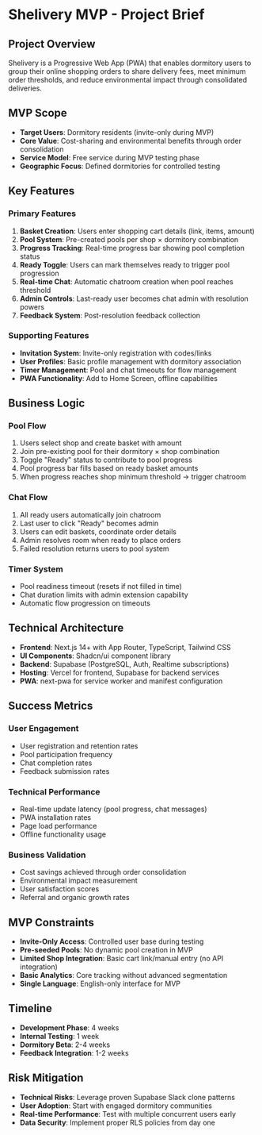 # Shelivery MVP - Project Brief

## Project Overview
Shelivery is a Progressive Web App (PWA) that enables dormitory users to group their online shopping orders to share delivery fees, meet minimum order thresholds, and reduce environmental impact through consolidated deliveries.

## MVP Scope
- **Target Users**: Dormitory residents (invite-only during MVP)
- **Core Value**: Cost-sharing and environmental benefits through order consolidation
- **Service Model**: Free service during MVP testing phase
- **Geographic Focus**: Defined dormitories for controlled testing

## Key Features
### Primary Features
1. **Basket Creation**: Users enter shopping cart details (link, items, amount)
2. **Pool System**: Pre-created pools per shop × dormitory combination
3. **Progress Tracking**: Real-time progress bar showing pool completion status
4. **Ready Toggle**: Users can mark themselves ready to trigger pool progression
5. **Real-time Chat**: Automatic chatroom creation when pool reaches threshold
6. **Admin Controls**: Last-ready user becomes chat admin with resolution powers
7. **Feedback System**: Post-resolution feedback collection

### Supporting Features
- **Invitation System**: Invite-only registration with codes/links
- **User Profiles**: Basic profile management with dormitory association
- **Timer Management**: Pool and chat timeouts for flow management
- **PWA Functionality**: Add to Home Screen, offline capabilities

## Business Logic
### Pool Flow
1. Users select shop and create basket with amount
2. Join pre-existing pool for their dormitory × shop combination
3. Toggle "Ready" status to contribute to pool progress
4. Pool progress bar fills based on ready basket amounts
5. When progress reaches shop minimum threshold → trigger chatroom

### Chat Flow
1. All ready users automatically join chatroom
2. Last user to click "Ready" becomes admin
3. Users can edit baskets, coordinate order details
4. Admin resolves room when ready to place orders
5. Failed resolution returns users to pool system

### Timer System
- Pool readiness timeout (resets if not filled in time)
- Chat duration limits with admin extension capability
- Automatic flow progression on timeouts

## Technical Architecture
- **Frontend**: Next.js 14+ with App Router, TypeScript, Tailwind CSS
- **UI Components**: Shadcn/ui component library
- **Backend**: Supabase (PostgreSQL, Auth, Realtime subscriptions)
- **Hosting**: Vercel for frontend, Supabase for backend services
- **PWA**: next-pwa for service worker and manifest configuration

## Success Metrics
### User Engagement
- User registration and retention rates
- Pool participation frequency
- Chat completion rates
- Feedback submission rates

### Technical Performance
- Real-time update latency (pool progress, chat messages)
- PWA installation rates
- Page load performance
- Offline functionality usage

### Business Validation
- Cost savings achieved through order consolidation
- Environmental impact measurement
- User satisfaction scores
- Referral and organic growth rates

## MVP Constraints
- **Invite-Only Access**: Controlled user base during testing
- **Pre-seeded Pools**: No dynamic pool creation in MVP
- **Limited Shop Integration**: Basic cart link/manual entry (no API integration)
- **Basic Analytics**: Core tracking without advanced segmentation
- **Single Language**: English-only interface for MVP

## Timeline
- **Development Phase**: 4 weeks
- **Internal Testing**: 1 week
- **Dormitory Beta**: 2-4 weeks
- **Feedback Integration**: 1-2 weeks

## Risk Mitigation
- **Technical Risks**: Leverage proven Supabase Slack clone patterns
- **User Adoption**: Start with engaged dormitory communities
- **Real-time Performance**: Test with multiple concurrent users early
- **Data Security**: Implement proper RLS policies from day one
